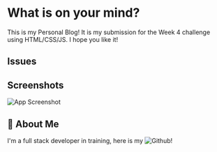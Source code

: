 # What is on your mind?

This is my Personal Blog! It is my submission for the Week 4 challenge using HTML/CSS/JS. I hope you like it!


## Issues




## Screenshots

![App Screenshot](https://via.placeholder.com/468x300?text=App+Screenshot+Here)


## 🚀 About Me
I'm a full stack developer in training, here is my ![Github!]( https://github.com/charbonneauJ)

